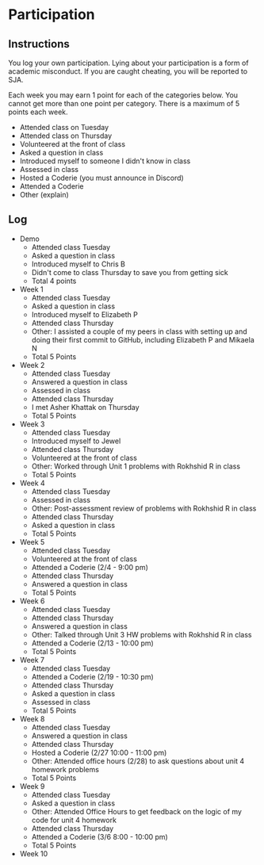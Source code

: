 Participation
=============

## Instructions ##

You log your own participation. Lying about your participation is a form of
academic misconduct. If you are caught cheating, you will be reported to SJA.

Each week you may earn 1 point for each of the categories below. You cannot get
more than one point per category. There is a maximum of 5 points each week.

+ Attended class on Tuesday
+ Attended class on Thursday
+ Volunteered at the front of class
+ Asked a question in class
+ Introduced myself to someone I didn't know in class
+ Assessed in class
+ Hosted a Coderie (you must announce in Discord)
+ Attended a Coderie
+ Other (explain)

## Log ##

- Demo
	+ Attended class Tuesday
	+ Asked a question in class
	+ Introduced myself to Chris B
	+ Didn't come to class Thursday to save you from getting sick
	+ Total 4 points
- Week 1
	+ Attended class Tuesday
	+ Asked a question in class
	+ Introduced myself to Elizabeth P
	+ Attended class Thursday
	+ Other: I assisted a couple of my peers in class with setting up and doing their first commit to GitHub, including Elizabeth P and Mikaela N
	+ Total 5 Points
- Week 2
	+ Attended class Tuesday
	+ Answered a question in class
	+ Assessed in class
	+ Attended class Thursday
	+ I met Asher Khattak on Thursday
	+ Total 5 Points
- Week 3
	+ Attended class Tuesday
	+ Introduced myself to Jewel
	+ Attended class Thursday
	+ Volunteered at the front of class
	+ Other: Worked through Unit 1 problems with Rokhshid R in class
	+ Total 5 Points
- Week 4
	+ Attended class Tuesday
	+ Assessed in class
	+ Other: Post-assessment review of problems with Rokhshid R in class
	+ Attended class Thursday
	+ Asked a question in class
	+ Total 5 Points
- Week 5
	+ Attended class Tuesday
	+ Volunteered at the front of class
	+ Attended a Coderie (2/4 - 9:00 pm)
	+ Attended class Thursday
	+ Answered a question in class
	+ Total 5 Points
- Week 6
	+ Attended class Tuesday
	+ Attended class Thursday
	+ Answered a question in class
	+ Other: Talked through Unit 3 HW problems with Rokhshid R in class
	+ Attended a Coderie (2/13 - 10:00 pm)
	+ Total 5 Points
- Week 7
	+ Attended class Tuesday
	+ Attended a Coderie (2/19 - 10:30 pm)
	+ Attended class Thursday
	+ Asked a question in class
	+ Assessed in class
	+ Total 5 Points
- Week 8
	+ Attended class Tuesday
	+ Answered a question in class
	+ Attended class Thursday
	+ Hosted a Coderie (2/27 10:00 - 11:00 pm)
	+ Other: Attended office hours (2/28) to ask questions about unit 4 homework problems
	+ Total 5 Points
- Week 9
	+ Attended class Tuesday
	+ Asked a question in class
	+ Other: Attended Office Hours to get feedback on the logic of my code for unit 4 homework
	+ Attended class Thursday
	+ Attended a Coderie (3/6 8:00 - 10:00 pm)
	+ Total 5 Points
- Week 10
